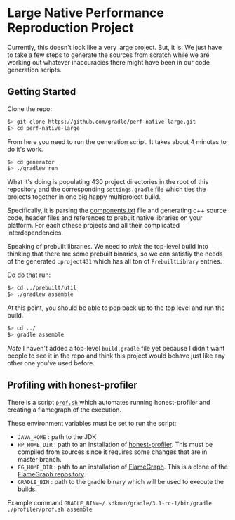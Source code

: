 # Large Native Performance Reproduction Project

Currently, this doesn't look like a very large project. But, it is. We
just have to take a few steps to generate the sources from scratch
while we are working out whatever inaccuracies there might have been
in our code generation scripts.

## Getting Started

Clone the repo:
```sh
$> git clone https://github.com/gradle/perf-native-large.git
$> cd perf-native-large
```

From here you need to run the generation script. It takes about 4 minutes to do it's work.
```sh
$> cd generator
$> ./gradlew run
```

What it's doing is populating 430 project directories in the root of
this repository and the corresponding `settings.gradle` file which
ties the projects together in one big happy multiproject build.

Specifically, it is parsing the
[components.txt](generator/components.txt) file and generating c++
source code, header files and references to prebuit native libraries
on your platform. For each othese projects and all their complicated
interdependencies.

Speaking of prebuilt libraries. We need to *trick* the top-level build
into thinking that there are some prebuilt binaries, so we can
satisfiy the needs of the generated `:project431` which has all ton of
`PrebuiltLibrary` entries.

Do do that run:
```sh
$> cd ../prebuilt/util
$> ./gradlew assemble
```

At this point, you should be able to pop back up to the top level and run the build.

```sh
$> cd ../
$> gradle assemble
```

*Note* I haven't added a top-level `build.gradle` file yet because I
 didn't want people to see it in the repo and think this project would
 behave just like any other one you've used before.

## Profiling with honest-profiler

There is a script [`prof.sh`](profiler/prof.sh) which automates running honest-profiler and creating a flamegraph of the execution.

These environment variables must be set to run the script:
- `JAVA_HOME` : path to the JDK
- `HP_HOME_DIR` : path to an installation of [honest-profiler](https://github.com/RichardWarburton/honest-profiler). This must be compiled from sources since it requires some changes that are in master branch.
- `FG_HOME_DIR` : path to an installation of [FlameGraph](https://github.com/brendangregg/FlameGraph). This is a clone of the [FlameGraph repository](https://github.com/brendangregg/FlameGraph).
- `GRADLE_BIN` : path to the gradle binary which will be used to execute the builds. 

Example command
`GRADLE_BIN=~/.sdkman/gradle/3.1-rc-1/bin/gradle ./profiler/prof.sh assemble`
